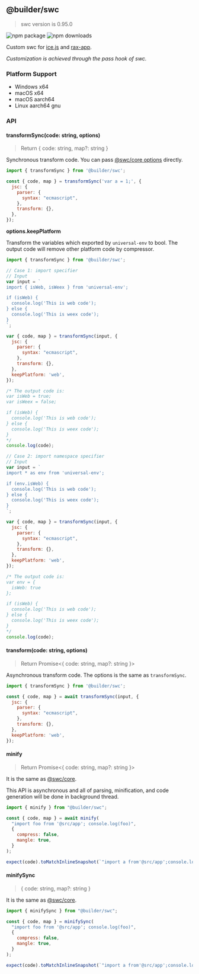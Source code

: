 ## @builder/swc

>swc version is 0.95.0

<img src="https://img.shields.io/npm/v/@builder/swc.svg" alt="npm package" />
<img src="https://img.shields.io/npm/dm/@builder/swc.svg" alt="npm downloads" />

Custom swc for [ice.js](https://github.com/alibaba/ice) and [rax-app](https://github.com/raxjs/rax-app).

<i>Customization is achieved through the pass hook of swc.</i>

### Platform Support

- Windows x64
- macOS x64
- macOS aarch64
- Linux aarch64 gnu

### API

#### transformSync(code: string, options)

> Return { code: string, map?: string }

Synchronous transform code. You can pass [@swc/core options](https://swc.rs/docs/configuration/compilation) directly.

```js
import { transformSync } from '@builder/swc';

const { code, map } = transformSync('var a = 1;', {
  jsc: {
    parser: {
      syntax: "ecmascript",
    },
    transform: {},
  },
});
```

**options.keepPlatform**

Transform the variables which exported by `universal-env` to bool. The output code will remove other platform code by compressor.

```js
import { transformSync } from '@builder/swc';

// Case 1: import specifier
// Input
var input = `
import { isWeb, isWeex } from 'universal-env';

if (isWeb) {
  console.log('This is web code');
} else {
  console.log('This is weex code');
}
`;

var { code, map } = transformSync(input, {
  jsc: {
    parser: {
      syntax: "ecmascript",
    },
    transform: {},
  },
  keepPlatform: 'web',
});

/* The output code is:
var isWeb = true;
var isWeex = false;

if (isWeb) {
  console.log('This is web code');
} else {
  console.log('This is weex code');
}
*/
console.log(code);

// Case 2: import namespace specifier
// Input
var input = `
import * as env from 'universal-env';

if (env.isWeb) {
  console.log('This is web code');
} else {
  console.log('This is weex code');
}
`;

var { code, map } = transformSync(input, {
  jsc: {
    parser: {
      syntax: "ecmascript",
    },
    transform: {},
  },
  keepPlatform: 'web',
});

/* The output code is:
var env = {
  isWeb: true
};

if (isWeb) {
  console.log('This is web code');
} else {
  console.log('This is weex code');
}
*/
console.log(code);
```

#### transform(code: string, options)

> Return Promise<{ code: string, map?: string }>

Asynchronous transform code. The options is the same as `transformSync`.

```js
import { transformSync } from '@builder/swc';

const { code, map } = await transformSync(input, {
  jsc: {
    parser: {
      syntax: "ecmascript",
    },
    transform: {},
  },
  keepPlatform: 'web',
});
```


#### minify

> Return Promise<{ code: string, map?: string }>

It is the same as [@swc/core](https://swc.rs/docs/configuration/minification).

This API is asynchronous and all of parsing, minification, and code generation will be done in background thread.

```js
import { minify } from "@builder/swc";

const { code, map } = await minify(
  "import foo from '@src/app'; console.log(foo)",
  {
    compress: false,
    mangle: true,
  }
);

expect(code).toMatchInlineSnapshot(`"import a from'@src/app';console.log(a);"`);
```

#### minifySync

> { code: string, map?: string }

It is the same as [@swc/core](https://swc.rs/docs/configuration/minification).

```js
import { minifySync } from "@builder/swc";

const { code, map } = minifySync(
  "import foo from '@src/app'; console.log(foo)",
  {
    compress: false,
    mangle: true,
  }
);

expect(code).toMatchInlineSnapshot(`"import a from'@src/app';console.log(a);"`);
```
